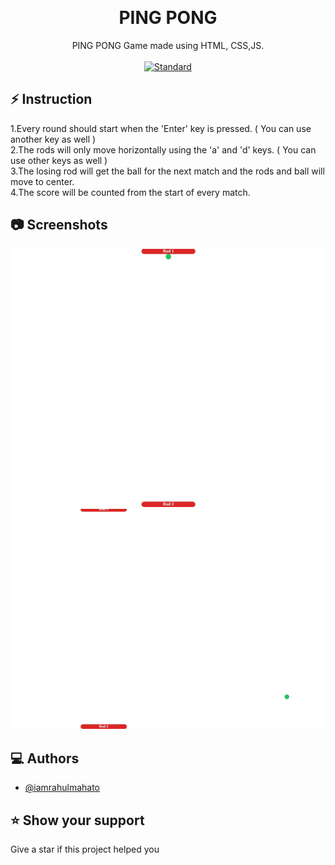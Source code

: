 <p align="center">
    <img alt="" height="80" src="">
  </a>
</p>
<h1 align="center">PING PONG </h1>

<div align="center">
 PING PONG Game made using HTML, CSS,JS.
</div>

<br />

<div align="center">
  <!-- Standard -->
  <a href="https://standardjs.com">
    <img src="https://img.shields.io/badge/code%20style-standard-brightgreen.svg?style=flat-square"
      alt="Standard" />
  </a>
</div>

## ⚡️  Instruction
1.Every round should start when the 'Enter' key is pressed. ( You can use another key as well )<br>
2.The rods will only move horizontally using the 'a' and 'd' keys. ( You can use other keys as well )<br>
3.The losing rod will get the ball for the next match and the rods and ball will move to center.<br>
4.The score will be counted from the start of every match.

## 📷 Screenshots

![ss1](./img/Web%20capture_9-4-2022_5395_127.0.0.1.jpeg)
![ss2](./img/Web%20capture_9-4-2022_54011_127.0.0.1.jpeg)

## ‎‍💻 Authors

- [@iamrahulmahato](https://www.github.com/iamrahulmahato)
## ⭐️ Show your support

Give a star if this project helped you
